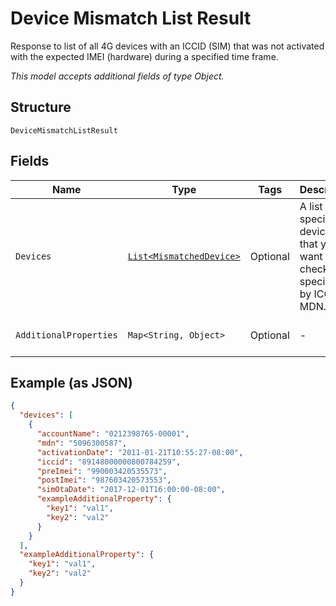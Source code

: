
# Device Mismatch List Result

Response to list of all 4G devices with an ICCID (SIM) that was not activated with the expected IMEI (hardware) during a specified time frame.

*This model accepts additional fields of type Object.*

## Structure

`DeviceMismatchListResult`

## Fields

| Name | Type | Tags | Description | Getter | Setter |
|  --- | --- | --- | --- | --- | --- |
| `Devices` | [`List<MismatchedDevice>`](../../doc/models/mismatched-device.md) | Optional | A list of specific devices that you want to check, specified by ICCID or MDN. | List<MismatchedDevice> getDevices() | setDevices(List<MismatchedDevice> devices) |
| `AdditionalProperties` | `Map<String, Object>` | Optional | - | Object getAdditionalProperty(String key) | additionalProperty(String key, Object value) |

## Example (as JSON)

```json
{
  "devices": [
    {
      "accountName": "0212398765-00001",
      "mdn": "5096300587",
      "activationDate": "2011-01-21T10:55:27-08:00",
      "iccid": "89148000000800784259",
      "preImei": "990003420535573",
      "postImei": "987603420573553",
      "simOtaDate": "2017-12-01T16:00:00-08:00",
      "exampleAdditionalProperty": {
        "key1": "val1",
        "key2": "val2"
      }
    }
  ],
  "exampleAdditionalProperty": {
    "key1": "val1",
    "key2": "val2"
  }
}
```

